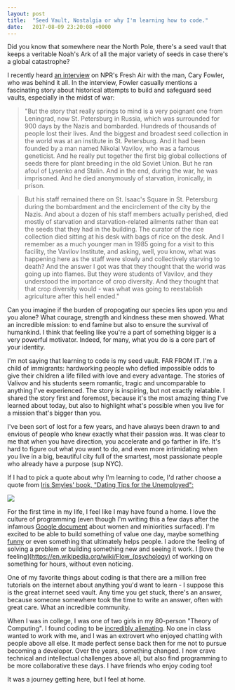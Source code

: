 ```yaml
---
layout: post
title:  "Seed Vault, Nostalgia or why I'm learning how to code."
date:   2017-08-09 23:20:08 +0000
---
```


Did you know that somewhere near the North Pole, there's a seed vault that keeps a veritable Noah's Ark of all the major variety of seeds in case there's a global catastrophe? 

I recently heard [an interview](http://www.npr.org/2017/07/24/539005688/inside-the-global-seed-vault-where-the-history-and-future-of-agriculture-is-stor) on NPR's Fresh Air with the man, Cary Fowler, who was behind it all. In the interview, Fowler casually mentions a fascinating story about historical attempts to build and safeguard seed vaults, especially in the midst of war:

> "But the story that really springs to mind is a very poignant one from Leningrad, now St. Petersburg in Russia, which was surrounded for 900 days by the Nazis and bombarded. Hundreds of thousands of people lost their lives. And the biggest and broadest seed collection in the world was at an institute in St. Petersburg. And it had been founded by a man named Nikolai Vavilov, who was a famous geneticist. And he really put together the first big global collections of seeds there for plant breeding in the old Soviet Union. But he ran afoul of Lysenko and Stalin. And in the end, during the war, he was imprisoned. And he died anonymously of starvation, ironically, in prison.

> But his staff remained there on St. Isaac's Square in St. Petersburg during the bombardment and the encirclement of the city by the Nazis. And about a dozen of his staff members actually perished, died mostly of starvation and starvation-related ailments rather than eat the seeds that they had in the building. The curator of the rice collection died sitting at his desk with bags of rice on the desk. And I remember as a much younger man in 1985 going for a visit to this facility, the Vavilov Institute, and asking, well, you know, what was happening here as the staff were slowly and collectively starving to death? And the answer I got was that they thought that the world was going up into flames. But they were students of Vavilov, and they understood the importance of crop diversity. And they thought that that crop diversity would - was what was going to reestablish agriculture after this hell ended."

Can you imagine if the burden of propogating our species lies upon you and you alone? What courage, strength and kindness these men showed. What an incredible mission: to end famine but also to ensure the survival of humankind. I think that feeling like you're a part of something bigger is a very powerful motivator. Indeed, for many, what you do is a core part of your identity.

I'm not saying that learning to code is my seed vault. FAR FROM IT. I'm a child of immigrants: hardworking people who defied impossible odds to give their children a life filled with love and every advantage. The stories of Valivov and his students seem romantic, tragic and uncomparable to anything I've experienced. The story is inspiring, but not exactly relatable. I shared the story first and foremost, because it's the most amazing thing I've learned about today, but also to highlight what's possible when you live for a mission that's bigger than you.

I've been sort of lost for a few years, and have always been drawn to and envious of people who knew exactly what their passion was. It was clear to me that when you have direction, you accelerate and go farther in life. It's hard to figure out what you want to do, and even more intimidating when you live in a big, beautiful city full of the smartest, most passionate people who already have a purpose (sup NYC). 

If I had to pick a quote about why I'm learning to code, I'd rather choose a quote from [Iris Smyles' book, "Dating Tips for the Unemployed":](https://www.amazon.com/Dating-Tips-Unemployed-Iris-Smyles/dp/0544703383/ref=tmm_pap_swatch_0?_encoding=UTF8&qid=&sr=)

![](http://i.imgur.com/dGsyc0E.jpg)

For the first time in my life, I feel like I may have found a home. I love the culture of programming (even though I'm writing this a few days after the infamous [Google document](http://gizmodo.com/exclusive-heres-the-full-10-page-anti-diversity-screed-1797564320) about women and miniorities surfaced). I'm excited to be able to build something of value one day, maybe something [funny](https://processing.org/examples/tickle.html) or even something that ultimately helps people. I adore the feeling of solving a problem or building something new and seeing it work. I [love the feeling](https://en.wikipedia.org/wiki/Flow_(psychology) of working on something for hours, without even noticing. 

One of my favorite things about coding is that there are a million free tutorials on the internet about anything you'd want to learn - I suppose this is the great internet seed vault. Any time you get stuck, there's an answer, because someone somewhere took the time to write an answer, often with great care. What an incredible community.

When I was in college, I was one of two girls in my 80-person "Theory of Computing". I found coding to be [incredibly alienating](http://www.npr.org/sections/money/2014/10/21/357629765/when-women-stopped-coding). No one in class wanted to work with me, and I was an extrovert who enjoyed chatting with people above all else. It made perfect sense back then for me not to pursue becoming a developer. Over the years, something changed. I now crave technical and intellectual challenges above all, but also find programming to be more collaborative these days. I have friends who enjoy coding too! 

It was a journey getting here, but I feel at home. 
